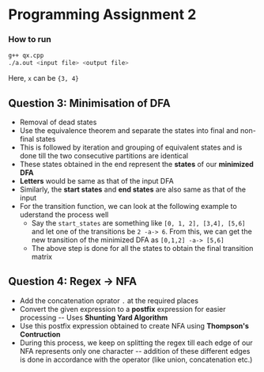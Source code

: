 # Programming Assignment 2

### How to run

``` bash
g++ qx.cpp
./a.out <input file> <output file>
```
Here, `x` can be `{3, 4}`

## Question 3: Minimisation of DFA

- Removal of dead states
- Use the equivalence theorem and separate the states into final and non-final states
- This is followed by iteration and grouping of equivalent states and is done till the two consecutive partitions are identical
- These states obtained in the end represent the **states** of our **minimized DFA**
- **Letters** would be same as that of the input DFA
- Similarly, the **start states** and **end states** are also same as that of the input
- For the transition function, we can look at the following example to uderstand the process well
    - Say the `start_states` are something like `[0, 1, 2], [3,4], [5,6]` and let one of the transitions be `2 -a-> 6`. From this, we can get the new transition of the minimized DFA as `[0,1,2] -a-> [5,6]`
    - The above step is done for all the states to obtain the final transition matrix


## Question 4: Regex -> NFA

- Add the concatenation oprator `.` at the required places
- Convert the given expression to a **postfix** expression for easier processing -- Uses **Shunting Yard Algorithm**
- Use this postfix expression obtained to create NFA using **Thompson's Contruction**
- During this process, we keep on splitting the regex till each edge of our NFA represents only one character -- addition of these different edges is done in accordance with the operator (like union, concatenation etc.)
